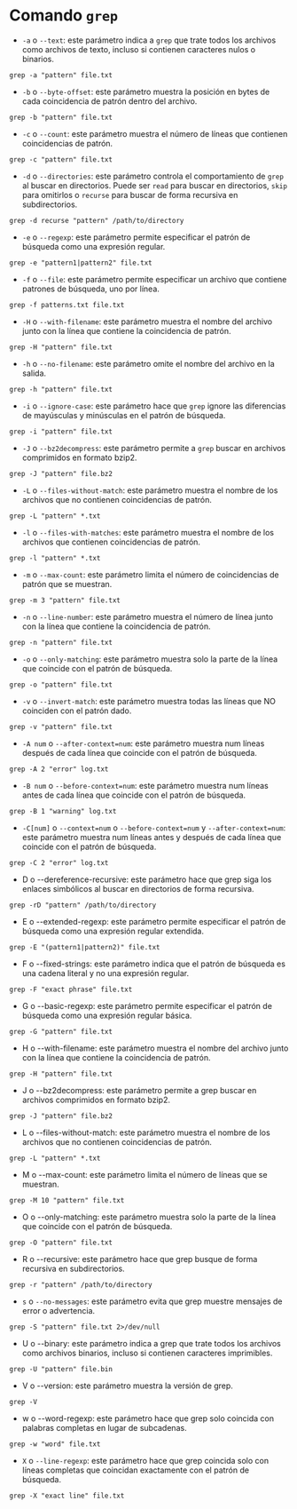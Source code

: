 # Comando `grep`

- `-a` o `--text`: este parámetro indica a `grep` que trate todos los archivos como archivos de texto, incluso si contienen caracteres nulos o binarios.
```shell
grep -a "pattern" file.txt
```

- `-b` o `--byte-offset`: este parámetro muestra la posición en bytes de cada coincidencia de patrón dentro del archivo.
```shell
grep -b "pattern" file.txt
```

- `-c` o `--count`: este parámetro muestra el número de líneas que contienen coincidencias de patrón.
```shell
grep -c "pattern" file.txt
```

- `-d` o `--directories`: este parámetro controla el comportamiento de `grep` al buscar en directorios. Puede ser `read` para buscar en directorios, `skip` para omitirlos o `recurse` para buscar de forma recursiva en subdirectorios.
```shell
grep -d recurse "pattern" /path/to/directory
```

- `-e` o `--regexp`: este parámetro permite especificar el patrón de búsqueda como una expresión regular.
```shell
grep -e "pattern1|pattern2" file.txt
```

- `-f` o `--file`: este parámetro permite especificar un archivo que contiene patrones de búsqueda, uno por línea.
```shell
grep -f patterns.txt file.txt
```

- `-H` o `--with-filename`: este parámetro muestra el nombre del archivo junto con la línea que contiene la coincidencia de patrón.
```shell
grep -H "pattern" file.txt
```

- `-h` o `--no-filename`: este parámetro omite el nombre del archivo en la salida.
```shell
grep -h "pattern" file.txt
```

- `-i` o `--ignore-case`: este parámetro hace que `grep` ignore las diferencias de mayúsculas y minúsculas en el patrón de búsqueda.
```shell
grep -i "pattern" file.txt
```

- `-J` o `--bz2decompress`: este parámetro permite a `grep` buscar en archivos comprimidos en formato bzip2.
```shell
grep -J "pattern" file.bz2
```

- `-L` o `--files-without-match`: este parámetro muestra el nombre de los archivos que no contienen coincidencias de patrón.
```shell
grep -L "pattern" *.txt
```

- `-l` o `--files-with-matches`: este parámetro muestra el nombre de los archivos que contienen coincidencias de patrón.
```shell
grep -l "pattern" *.txt
```

- `-m` o `--max-count`: este parámetro limita el número de coincidencias de patrón que se muestran.
```shell
grep -m 3 "pattern" file.txt
```

- `-n` o `--line-number`: este parámetro muestra el número de línea junto con la línea que contiene la coincidencia de patrón.
```shell
grep -n "pattern" file.txt
```

- `-o` o `--only-matching`: este parámetro muestra solo la parte de la línea que coincide con el patrón de búsqueda.
```shell
grep -o "pattern" file.txt
```

- `-v` o `--invert-match`: este parámetro muestra todas las líneas que NO coinciden con el patrón dado.
```shell
grep -v "pattern" file.txt
```

- `-A num` o `--after-context=num`: este parámetro muestra num líneas después de cada línea que coincide con el patrón de búsqueda.
 ```shell
 grep -A 2 "error" log.txt
```

- `-B num` o `--before-context=num`: este parámetro muestra num líneas antes de cada línea que coincide con el patrón de búsqueda.
```shell
grep -B 1 "warning" log.txt
```
  
- `-C[num]` o `--context=num` o `--before-context=num` y `--after-context=num`: este parámetro muestra num líneas antes y después de cada línea que coincide con el patrón de búsqueda.
 ```shell
 grep -C 2 "error" log.txt
 ```

- D o --dereference-recursive: este parámetro hace que grep siga los enlaces simbólicos al buscar en directorios de forma recursiva.

```shell
grep -rD "pattern" /path/to/directory
```

- E o --extended-regexp: este parámetro permite especificar el patrón de búsqueda como una expresión regular extendida.
```shell
grep -E "(pattern1|pattern2)" file.txt
```

- F o --fixed-strings: este parámetro indica que el patrón de búsqueda es una cadena literal y no una expresión regular.
```shell
grep -F "exact phrase" file.txt
```

- G o --basic-regexp: este parámetro permite especificar el patrón de búsqueda como una expresión regular básica.
```shell
grep -G "pattern" file.txt
```

- H o --with-filename: este parámetro muestra el nombre del archivo junto con la línea que contiene la coincidencia de patrón.
```shell
grep -H "pattern" file.txt
```

- J o --bz2decompress: este parámetro permite a grep buscar en archivos comprimidos en formato bzip2.
```shell
grep -J "pattern" file.bz2
```

- L o --files-without-match: este parámetro muestra el nombre de los archivos que no contienen coincidencias de patrón.
```shell
grep -L "pattern" *.txt
```

- M o --max-count: este parámetro limita el número de líneas que se muestran.
```shell
grep -M 10 "pattern" file.txt
```

- O o --only-matching: este parámetro muestra solo la parte de la línea que coincide con el patrón de búsqueda.
```shell
grep -O "pattern" file.txt
```

- R o --recursive: este parámetro hace que grep busque de forma recursiva en subdirectorios.
```shell
grep -r "pattern" /path/to/directory
```

- `s` o `--no-messages`: este parámetro evita que grep muestre mensajes de error o advertencia.
```shell
grep -S "pattern" file.txt 2>/dev/null
```

- U o --binary: este parámetro indica a grep que trate todos los archivos como archivos binarios, incluso si contienen caracteres imprimibles.
```shell
grep -U "pattern" file.bin
```

- V o --version: este parámetro muestra la versión de grep.
```shell
grep -V
```

- w o --word-regexp: este parámetro hace que grep solo coincida con palabras completas en lugar de subcadenas.
```shell
grep -w "word" file.txt
```

- `X` o `--line-regexp`: este parámetro hace que grep coincida solo con líneas completas que coincidan exactamente con el patrón de búsqueda.
```shell
grep -X "exact line" file.txt
```